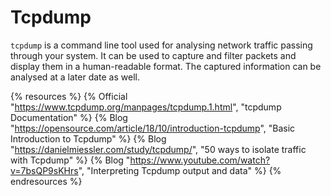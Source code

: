 # Tcpdump

`tcpdump` is a command line tool used for analysing network traffic passing through your system. It can be used to capture and filter packets and display them in a human-readable format. The captured information can be analysed at a later date as well.

{% resources %}
  {% Official "https://www.tcpdump.org/manpages/tcpdump.1.html", "tcpdump Documentation" %}
  {% Blog "https://opensource.com/article/18/10/introduction-tcpdump", "Basic Introduction to Tcpdump" %}
  {% Blog "https://danielmiessler.com/study/tcpdump/", "50 ways to isolate traffic with Tcpdump" %}
  {% Blog "https://www.youtube.com/watch?v=7bsQP9sKHrs", "Interpreting Tcpdump output and data" %}
{% endresources %}